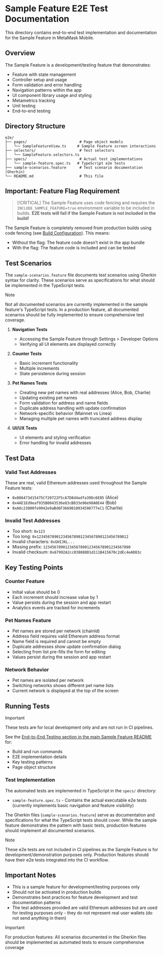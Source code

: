 # Sample Feature E2E Test Documentation

This directory contains end-to-end test implementation and documentation for the Sample Feature in MetaMask Mobile.

## Overview

The Sample Feature is a development/testing feature that demonstrates:
- Feature with state management
- Controller setup and usage
- Form validation and error handling
- Navigation patterns within the app
- UI component library usage and styling
- Metametrics tracking
- Unit testing
- End-to-end testing

## Directory Structure

```
e2e/
├── pages/                        # Page object models
│   └── SampleFeatureView.ts     # Sample Feature screen interactions
├── selectors/                    # Test selectors
│   └── SampleFeature.selectors.ts
├── specs/                        # Actual test implementations
│   └── sample-feature.spec.ts   # TypeScript e2e tests
├── sample-scenarios.feature      # Test scenario documentation (Gherkin)
└── README.md                     # This file
```

## Important: Feature Flag Requirement

> [!CRITICAL]
> The Sample Feature uses code fencing and requires the `INCLUDE_SAMPLE_FEATURE=true` environment variable to be included in builds.
> **E2E tests will fail if the Sample Feature is not included in the build!**

The Sample Feature is completely removed from production builds using code fencing (see [Build Configuration](../README.md#build-configuration)). This means:
- Without the flag: The feature code doesn't exist in the app bundle
- With the flag: The feature code is included and can be tested

## Test Scenarios

The `sample-scenarios.feature` file documents test scenarios using Gherkin syntax for clarity. These scenarios serve as specifications for what should be implemented in the TypeScript tests.

> [!NOTE]
> Not all documented scenarios are currently implemented in the sample feature's TypeScript tests.
> In a production feature, all documented scenarios should be fully implemented to ensure comprehensive test coverage.

1. **Navigation Tests**
   - Accessing the Sample Feature through Settings > Developer Options
   - Verifying all UI elements are displayed correctly

2. **Counter Tests**
   - Basic increment functionality
   - Multiple increments
   - State persistence during session

3. **Pet Names Tests**
   - Creating new pet names with real addresses (Alice, Bob, Charlie)
   - Updating existing pet names
   - Form validation for address and name fields
   - Duplicate address handling with update confirmation
   - Network-specific behavior (Mainnet vs Linea)
   - Managing multiple pet names with truncated address display

4. **UI/UX Tests**
   - UI elements and styling verification
   - Error handling for invalid addresses

## Test Data

### Valid Test Addresses
These are real, valid Ethereum addresses used throughout the Sample Feature tests:
- `0x086473d15475Cf20722F5cA7D8d4adfa39Dc6E05` (Alice)
- `0x4AE1Ed9eaf935B0043536e83cB833e90e98A0E44` (Bob)
- `0xA8c23800fe9942e9aBd6F3669018934598777eC1` (Charlie)

### Invalid Test Addresses
- Too short: `0x123`
- Too long: `0x123456789012345678901234567890123456789012`
- Invalid characters: `0xGHIJKL...`
- Missing prefix: `1234567890123456789012345678901234567890`
- Invalid checksum: `0x67992A2cc038888D1d111B415670c2dEc4eAD83c`

## Key Testing Points

### Counter Feature
- Initial value should be 0
- Each increment should increase value by 1
- Value persists during the session and app restart
- Analytics events are tracked for increments

### Pet Names Feature
- Pet names are stored per network (chainId)
- Address field requires valid Ethereum address format
- Name field is required and cannot be empty
- Duplicate addresses show update confirmation dialog
- Selecting from list pre-fills the form for editing
- Values persist during the session and app restart

### Network Behavior
- Pet names are isolated per network
- Switching networks shows different pet name lists
- Current network is displayed at the top of the screen

## Running Tests

> [!IMPORTANT]
> These tests are for local development only and are not run in CI pipelines.

See the [End-to-End Testing section in the main Sample Feature README](../README.md#end-to-end-testing) for:
- Build and run commands
- E2E implementation details
- Key testing patterns
- Page object structure

### Test Implementation
The automated tests are implemented in TypeScript in the `specs/` directory:
- `sample-feature.spec.ts` - Contains the actual executable e2e tests (currently implements basic navigation and feature visibility)

The Gherkin files (`sample-scenarios.feature`) serve as documentation and specifications for what the TypeScript tests should cover. While the sample feature demonstrates the pattern with basic tests, production features should implement all documented scenarios.

> [!NOTE]
> These e2e tests are not included in CI pipelines as the Sample Feature is for development/demonstration purposes only.
> Production features should have their e2e tests integrated into the CI workflow.

## Important Notes

- This is a sample feature for development/testing purposes only
- Should not be activated in production builds
- Demonstrates best practices for feature development and test documentation patterns
- The test addresses provided are valid Ethereum addresses but are used for testing purposes only - they do not represent real user wallets (do not send anything in them)
> [!IMPORTANT]
> For production features: All scenarios documented in the Gherkin files should be implemented as automated tests to ensure comprehensive coverage